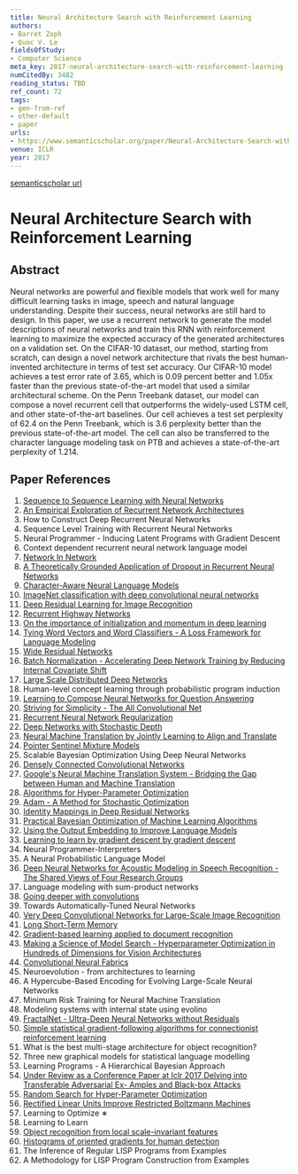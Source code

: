 ```yaml
---
title: Neural Architecture Search with Reinforcement Learning
authors:
- Barret Zoph
- Quoc V. Le
fieldsOfStudy:
- Computer Science
meta_key: 2017-neural-architecture-search-with-reinforcement-learning
numCitedBy: 3482
reading_status: TBD
ref_count: 72
tags:
- gen-from-ref
- other-default
- paper
urls:
- https://www.semanticscholar.org/paper/Neural-Architecture-Search-with-Reinforcement-Zoph-Le/67d968c7450878190e45ac7886746de867bf673d?sort=total-citations
venue: ICLR
year: 2017
---
```


[semanticscholar url](https://www.semanticscholar.org/paper/Neural-Architecture-Search-with-Reinforcement-Zoph-Le/67d968c7450878190e45ac7886746de867bf673d?sort=total-citations)

# Neural Architecture Search with Reinforcement Learning

## Abstract

Neural networks are powerful and flexible models that work well for many difficult learning tasks in image, speech and natural language understanding. Despite their success, neural networks are still hard to design. In this paper, we use a recurrent network to generate the model descriptions of neural networks and train this RNN with reinforcement learning to maximize the expected accuracy of the generated architectures on a validation set. On the CIFAR-10 dataset, our method, starting from scratch, can design a novel network architecture that rivals the best human-invented architecture in terms of test set accuracy. Our CIFAR-10 model achieves a test error rate of 3.65, which is 0.09 percent better and 1.05x faster than the previous state-of-the-art model that used a similar architectural scheme. On the Penn Treebank dataset, our model can compose a novel recurrent cell that outperforms the widely-used LSTM cell, and other state-of-the-art baselines. Our cell achieves a test set perplexity of 62.4 on the Penn Treebank, which is 3.6 perplexity better than the previous state-of-the-art model. The cell can also be transferred to the character language modeling task on PTB and achieves a state-of-the-art perplexity of 1.214.

## Paper References

1. [Sequence to Sequence Learning with Neural Networks](2014-sequence-to-sequence-learning-with-neural-networks.md)
2. [An Empirical Exploration of Recurrent Network Architectures](2015-an-empirical-exploration-of-recurrent-network-architectures.md)
3. How to Construct Deep Recurrent Neural Networks
4. Sequence Level Training with Recurrent Neural Networks
5. Neural Programmer - Inducing Latent Programs with Gradient Descent
6. Context dependent recurrent neural network language model
7. [Network In Network](2014-network-in-network.md)
8. [A Theoretically Grounded Application of Dropout in Recurrent Neural Networks](2016-a-theoretically-grounded-application-of-dropout-in-recurrent-neural-networks.md)
9. [Character-Aware Neural Language Models](2016-character-aware-neural-language-models.md)
10. [ImageNet classification with deep convolutional neural networks](2012-imagenet-classification-with-deep-convolutional-neural-networks.md)
11. [Deep Residual Learning for Image Recognition](2016-deep-residual-learning-for-image-recognition.md)
12. [Recurrent Highway Networks](2017-recurrent-highway-networks.md)
13. [On the importance of initialization and momentum in deep learning](2013-on-the-importance-of-initialization-and-momentum-in-deep-learning.md)
14. [Tying Word Vectors and Word Classifiers - A Loss Framework for Language Modeling](2017-tying-word-vectors-and-word-classifiers-a-loss-framework-for-language-modeling.md)
15. [Wide Residual Networks](2016-wide-residual-networks.md)
16. [Batch Normalization - Accelerating Deep Network Training by Reducing Internal Covariate Shift](2015-batch-normalization-accelerating-deep-network-training-by-reducing-internal-covariate-shift.md)
17. [Large Scale Distributed Deep Networks](2012-large-scale-distributed-deep-networks.md)
18. Human-level concept learning through probabilistic program induction
19. [Learning to Compose Neural Networks for Question Answering](2016-learning-to-compose-neural-networks-for-question-answering.md)
20. [Striving for Simplicity - The All Convolutional Net](2015-striving-for-simplicity-the-all-convolutional-net.md)
21. [Recurrent Neural Network Regularization](2014-recurrent-neural-network-regularization.md)
22. [Deep Networks with Stochastic Depth](2016-deep-networks-with-stochastic-depth.md)
23. [Neural Machine Translation by Jointly Learning to Align and Translate](2015-neural-machine-translation-by-jointly-learning-to-align-and-translate.md)
24. [Pointer Sentinel Mixture Models](2017-pointer-sentinel-mixture-models.md)
25. Scalable Bayesian Optimization Using Deep Neural Networks
26. [Densely Connected Convolutional Networks](2017-densely-connected-convolutional-networks.md)
27. [Google's Neural Machine Translation System - Bridging the Gap between Human and Machine Translation](2016-google-s-neural-machine-translation-system-bridging-the-gap-between-human-and-machine-translation.md)
28. [Algorithms for Hyper-Parameter Optimization](2011-algorithms-for-hyper-parameter-optimization.md)
29. [Adam - A Method for Stochastic Optimization](2015-adam-a-method-for-stochastic-optimization.md)
30. [Identity Mappings in Deep Residual Networks](2016-identity-mappings-in-deep-residual-networks.md)
31. [Practical Bayesian Optimization of Machine Learning Algorithms](2012-practical-bayesian-optimization-of-machine-learning-algorithms.md)
32. [Using the Output Embedding to Improve Language Models](2017-using-the-output-embedding-to-improve-language-models.md)
33. [Learning to learn by gradient descent by gradient descent](2016-learning-to-learn-by-gradient-descent-by-gradient-descent.md)
34. Neural Programmer-Interpreters
35. A Neural Probabilistic Language Model
36. [Deep Neural Networks for Acoustic Modeling in Speech Recognition - The Shared Views of Four Research Groups](2012-deep-neural-networks-for-acoustic-modeling-in-speech-recognition-the-shared-views-of-four-research-groups.md)
37. Language modeling with sum-product networks
38. [Going deeper with convolutions](2015-going-deeper-with-convolutions.md)
39. Towards Automatically-Tuned Neural Networks
40. [Very Deep Convolutional Networks for Large-Scale Image Recognition](2015-very-deep-convolutional-networks-for-large-scale-image-recognition.md)
41. [Long Short-Term Memory](1997-long-short-term-memory.md)
42. [Gradient-based learning applied to document recognition](1998-gradient-based-learning-applied-to-document-recognition.md)
43. [Making a Science of Model Search - Hyperparameter Optimization in Hundreds of Dimensions for Vision Architectures](2013-making-a-science-of-model-search-hyperparameter-optimization-in-hundreds-of-dimensions-for-vision-architectures.md)
44. [Convolutional Neural Fabrics](2016-convolutional-neural-fabrics.md)
45. Neuroevolution - from architectures to learning
46. A Hypercube-Based Encoding for Evolving Large-Scale Neural Networks
47. Minimum Risk Training for Neural Machine Translation
48. Modeling systems with internal state using evolino
49. [FractalNet - Ultra-Deep Neural Networks without Residuals](2017-fractalnet-ultra-deep-neural-networks-without-residuals.md)
50. [Simple statistical gradient-following algorithms for connectionist reinforcement learning](2004-simple-statistical-gradient-following-algorithms-for-connectionist-reinforcement-learning.md)
51. What is the best multi-stage architecture for object recognition?
52. Three new graphical models for statistical language modelling
53. Learning Programs - A Hierarchical Bayesian Approach
54. [Under Review as a Conference Paper at Iclr 2017 Delving into Transferable Adversarial Ex- Amples and Black-box Attacks](2016-under-review-as-a-conference-paper-at-iclr-2017-delving-into-transferable-adversarial-ex-amples-and-black-box-attacks.md)
55. [Random Search for Hyper-Parameter Optimization](2012-random-search-for-hyper-parameter-optimization.md)
56. [Rectified Linear Units Improve Restricted Boltzmann Machines](2010-rectified-linear-units-improve-restricted-boltzmann-machines.md)
57. Learning to Optimize ∗
58. Learning to Learn
59. [Object recognition from local scale-invariant features](1999-object-recognition-from-local-scale-invariant-features.md)
60. [Histograms of oriented gradients for human detection](2005-histograms-of-oriented-gradients-for-human-detection.md)
61. The Inference of Regular LISP Programs from Examples
62. A Methodology for LISP Program Construction from Examples

